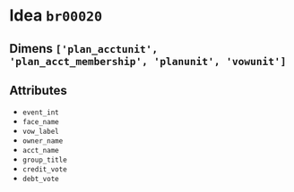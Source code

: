 # Idea `br00020`

## Dimens `['plan_acctunit', 'plan_acct_membership', 'planunit', 'vowunit']`

## Attributes
- `event_int`
- `face_name`
- `vow_label`
- `owner_name`
- `acct_name`
- `group_title`
- `credit_vote`
- `debt_vote`
